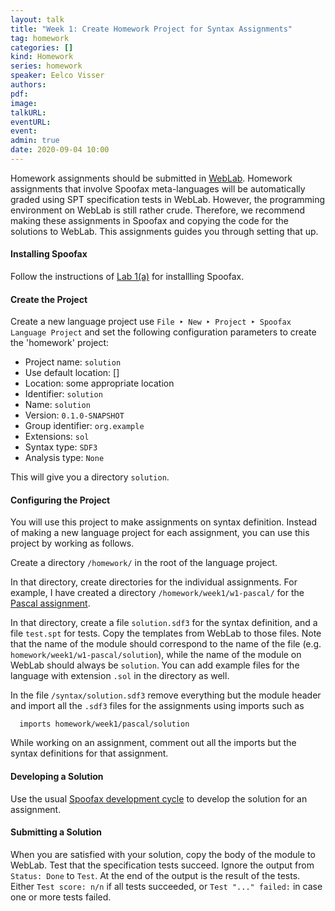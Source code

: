 ```yaml
---
layout: talk
title: "Week 1: Create Homework Project for Syntax Assignments"
tag: homework
categories: []
kind: Homework
series: homework
speaker: Eelco Visser
authors:
pdf:
image:
talkURL:
eventURL:
event:
admin: true
date: 2020-09-04 10:00
---
```


Homework assignments should be submitted in [WebLab](https://weblab.tudelft.nl/cs4200/2020-2021/assignment/49294/view).
Homework assignments that involve Spoofax meta-languages will be automatically graded using SPT specification tests in WebLab.
However, the programming environment on WebLab is still rather crude.
Therefore, we recommend making these assignments in Spoofax and copying the code for the solutions to WebLab.
This assignments guides you through setting that up.

#### Installing Spoofax

Follow the instructions of [Lab 1(a)](/project/2020/09/08/lab1a/) for installling Spoofax.

#### Create the Project

Create a new language project use `File ‣ New ‣ Project ‣ Spoofax Language Project` and set the following configuration parameters to create the 'homework' project:

* Project name: `solution`
* Use default location: []
* Location: some appropriate location
* Identifier: `solution`
* Name: `solution`
* Version: `0.1.0-SNAPSHOT`
* Group identifier: `org.example`
* Extensions: `sol`
* Syntax type: `SDF3`
* Analysis type: `None`

This will give you a directory `solution`.

#### Configuring the Project

You will use this project to make assignments on syntax definition.
Instead of making a new language project for each assignment, you can use this project by working as follows.

Create a directory `/homework/` in the root of the language project.

In that directory, create directories for the individual assignments.
For example, I have created a directory `/homework/week1/w1-pascal/` for the [Pascal assignment](https://weblab.tudelft.nl/cs4200/2020-2021/assignment/49956/view).

In that directory, create a file `solution.sdf3` for the syntax definition, and a file `test.spt` for tests.
Copy the templates from WebLab to those files.
Note that the name of the module should correspond to the name of the file (e.g. `homework/week1/w1-pascal/solution`), while the name of the module on WebLab should always be `solution`.
You can add example files for the language with extension `.sol` in the directory as well.

In the file `/syntax/solution.sdf3` remove everything but the module header and import all the `.sdf3` files for the assignments using imports such as
```
  imports homework/week1/pascal/solution
```
While working on an assignment, comment out all the imports but the syntax definitions for that assignment.

#### Developing a Solution

Use the usual [Spoofax development cycle](/project/2020/09/08/lab1a/#agile-language-engineering) to develop the solution for an assignment.

#### Submitting a Solution

When you are satisfied with your solution, copy the body of the module to WebLab.
Test that the specification tests succeed.
Ignore the output from `Status: Done` to `Test`. At the end of the output is the result of the tests. Either `Test score: n/n` if all tests succeeded, or `Test "..." failed:` in case one or more tests failed.
